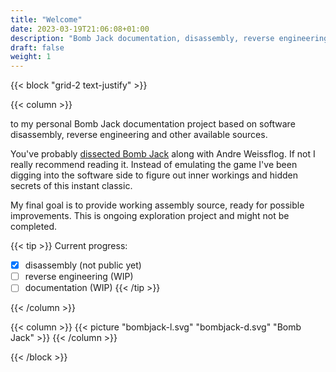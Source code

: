 ```yaml
---
title: "Welcome"
date: 2023-03-19T21:06:08+01:00
description: "Bomb Jack documentation, disassembly, reverse engineering project welcome page."
draft: false
weight: 1
---
```


{{< block "grid-2 text-justify" >}}

{{< column >}}

to my personal Bomb Jack documentation project based on software disassembly, reverse engineering and other available sources.

You've probably [dissected Bomb Jack](https://floooh.github.io/2018/10/06/bombjack.html) along with Andre Weissflog. If not I really recommend reading it. Instead of emulating the game I've been digging into the software side to figure out inner workings and hidden secrets of this instant classic.  

My final goal is to provide working assembly source, ready for possible improvements. This is ongoing exploration project and might not be completed.

{{< tip >}}
Current progress:
- [x] disassembly (not public yet)
- [ ] reverse engineering (WIP)
- [ ] documentation (WIP)
{{< /tip >}}

{{< /column >}}

{{< column >}}
{{< picture "bombjack-l.svg" "bombjack-d.svg" "Bomb Jack" >}}
{{< /column >}}

{{< /block >}}


